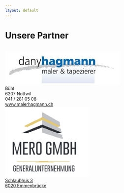 ```yaml
---
layout: default
---
```


# Unsere Partner

<br />


<img src="img/partner/logo_hagmann.jpg" alt="Maler Hagmann" />
<br />Bühl
<br />6207 Nottwil
<br />041 / 281 05 08
<br /><a href = "http://www.malerhagmann.ch" target="_blank" >www.malerhagmann.ch



<br />


<img src="img/partner/logo_mero.png" alt="Mero GmbH Generalunternehmung" />
<br />Schlaubhus 3
<br />6020 Emmenbrücke	